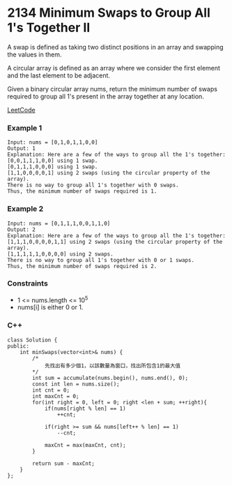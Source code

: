 # 2134 Minimum Swaps to Group All 1's Together II

A swap is defined as taking two distinct positions in an array and swapping the values in them.

A circular array is defined as an array where we consider the first element and the last element to be adjacent.

Given a binary circular array nums, return the minimum number of swaps required to group all 1's present in the array together at any location.

[LeetCode](https://leetcode.cn/problems/minimum-swaps-to-group-all-1s-together-ii/)

### Example 1

```
Input: nums = [0,1,0,1,1,0,0]
Output: 1
Explanation: Here are a few of the ways to group all the 1's together:
[0,0,1,1,1,0,0] using 1 swap.
[0,1,1,1,0,0,0] using 1 swap.
[1,1,0,0,0,0,1] using 2 swaps (using the circular property of the array).
There is no way to group all 1's together with 0 swaps.
Thus, the minimum number of swaps required is 1.
```

### Example 2

```
Input: nums = [0,1,1,1,0,0,1,1,0]
Output: 2
Explanation: Here are a few of the ways to group all the 1's together:
[1,1,1,0,0,0,0,1,1] using 2 swaps (using the circular property of the array).
[1,1,1,1,1,0,0,0,0] using 2 swaps.
There is no way to group all 1's together with 0 or 1 swaps.
Thus, the minimum number of swaps required is 2.
```

### Constraints

* 1 <= nums.length <= 10<sup>5</sup>
* nums[i] is either 0 or 1.


### C++ 

```
class Solution {
public:
    int minSwaps(vector<int>& nums) {
        /*
            先找出有多少個1，以該數量為窗口，找出所包含1的最大值
        */
        int sum = accumulate(nums.begin(), nums.end(), 0);
        const int len = nums.size();
        int cnt = 0;
        int maxCnt = 0;
        for(int right = 0, left = 0; right <len + sum; ++right){
            if(nums[right % len] == 1)
                ++cnt;
                           
            if(right >= sum && nums[left++ % len] == 1)
                --cnt;
            
            maxCnt = max(maxCnt, cnt);
        }

        return sum - maxCnt;        
    }
};
```